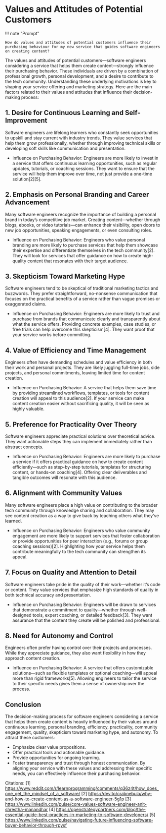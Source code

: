 # Values and Attitudes of Potential Customers

!!! note "Prompt"

    How do values and attitudes of potential customers influence their purchasing behaviour for my new service that guides software engineers on creating content? 

The values and attitudes of potential customers—software engineers considering a service that helps them create content—strongly influence their purchasing behavior. These individuals are driven by a combination of professional growth, personal development, and a desire to contribute to the tech community. Understanding these underlying motivations is key to shaping your service offering and marketing strategy. Here are the main factors related to their values and attitudes that influence their decision-making process:

## 1. Desire for Continuous Learning and Self-Improvement
Software engineers are lifelong learners who constantly seek opportunities to upskill and stay current with industry trends. They value services that help them grow professionally, whether through improving technical skills or developing soft skills like communication and presentation.

- Influence on Purchasing Behavior: Engineers are more likely to invest in a service that offers continuous learning opportunities, such as regular updates, tutorials, or coaching sessions. They want to ensure that the service will help them improve over time, not just provide a one-time solution[2][5].

## 2. Emphasis on Personal Branding and Career Advancement
Many software engineers recognize the importance of building a personal brand in today’s competitive job market. Creating content—whether through blogs, ebooks, or video tutorials—can enhance their visibility, open doors to new job opportunities, speaking engagements, or even consulting roles.

- Influence on Purchasing Behavior: Engineers who value personal branding are more likely to purchase services that help them showcase their expertise and differentiate themselves in the tech community[2]. They will look for services that offer guidance on how to create high-quality content that resonates with their target audience.

## 3. Skepticism Toward Marketing Hype
Software engineers tend to be skeptical of traditional marketing tactics and buzzwords. They prefer straightforward, no-nonsense communication that focuses on the practical benefits of a service rather than vague promises or exaggerated claims.

- Influence on Purchasing Behavior: Engineers are more likely to trust and purchase from brands that communicate clearly and transparently about what the service offers. Providing concrete examples, case studies, or free trials can help overcome this skepticism[4]. They want proof that your service works before committing.

## 4. Value of Efficiency and Time Management
Engineers often have demanding schedules and value efficiency in both their work and personal projects. They are likely juggling full-time jobs, side projects, and personal commitments, leaving limited time for content creation.

- Influence on Purchasing Behavior: A service that helps them save time by providing streamlined workflows, templates, or tools for content creation will appeal to this audience[2]. If your service can make content creation easier without sacrificing quality, it will be seen as highly valuable.

## 5. Preference for Practicality Over Theory
Software engineers appreciate practical solutions over theoretical advice. They want actionable steps they can implement immediately rather than abstract concepts.

- Influence on Purchasing Behavior: Engineers are more likely to purchase a service if it offers practical guidance on how to create content efficiently—such as step-by-step tutorials, templates for structuring content, or hands-on coaching[4]. Offering clear deliverables and tangible outcomes will resonate with this audience.

## 6. Alignment with Community Values
Many software engineers place a high value on contributing to the broader tech community through knowledge sharing and collaboration. They may see content creation as a way to give back by teaching others what they’ve learned.

- Influence on Purchasing Behavior: Engineers who value community engagement are more likely to support services that foster collaboration or provide opportunities for peer interaction (e.g., forums or group coaching sessions)[2]. Highlighting how your service helps them contribute meaningfully to the tech community can strengthen its appeal.

## 7. Focus on Quality and Attention to Detail
Software engineers take pride in the quality of their work—whether it’s code or content. They value services that emphasize high standards of quality in both technical accuracy and presentation.

- Influence on Purchasing Behavior: Engineers will be drawn to services that demonstrate a commitment to quality—whether through well-designed tools, expert coaching, or detailed feedback[3]. They want assurance that the content they create will be polished and professional.

## 8. Need for Autonomy and Control
Engineers often prefer having control over their projects and processes. While they appreciate guidance, they also want flexibility in how they approach content creation.

- Influence on Purchasing Behavior: A service that offers customizable solutions—such as flexible templates or optional coaching—will appeal more than rigid frameworks[5]. Allowing engineers to tailor the service to their specific needs gives them a sense of ownership over the process.

## Conclusion
The decision-making process for software engineers considering a service that helps them create content is heavily influenced by their values around continuous learning, personal branding, efficiency, practicality, community engagement, quality, skepticism toward marketing hype, and autonomy. To attract these customers:
- Emphasize clear value propositions.
- Offer practical tools and actionable guidance.
- Provide opportunities for ongoing learning.
- Foster transparency and trust through honest communication.
By aligning your service with these values and addressing their specific needs, you can effectively influence their purchasing behavior.

Citations:
[1] https://www.reddit.com/r/learnprogramming/comments/q36z4t/how_does_one_get_the_mindset_of_a_software/
[2] https://dev.to/crabnebula/why-and-how-to-create-content-as-a-software-engineer-5g1p
[3] https://www.linkedin.com/pulse/core-values-software-engineer-anit-shrestha-manandhar
[4] https://openstrategypartners.com/blog/the-essential-guide-best-practices-in-marketing-to-software-developers/
[5] https://www.linkedin.com/pulse/navigating-future-influencing-software-buyer-behavior-through-rpysf